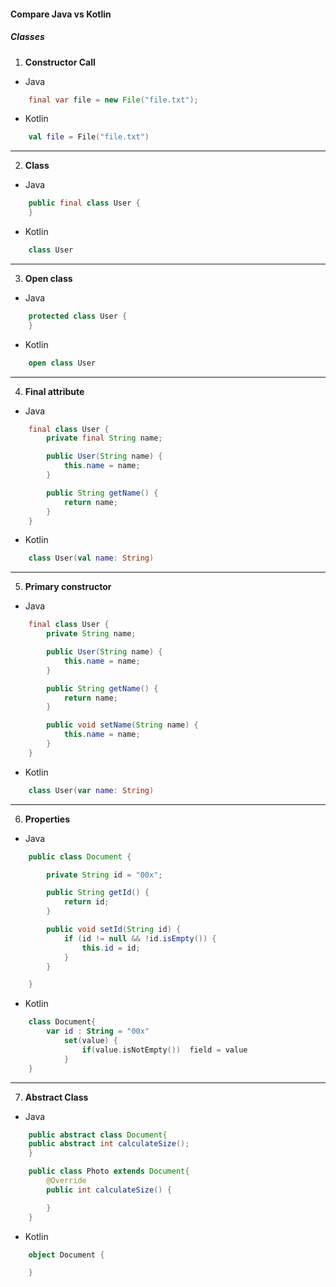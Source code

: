 #### Compare Java vs Kotlin
##### Classes
1. **Constructor Call**
- Java
``` java
    final var file = new File("file.txt");
```
- Kotlin
``` kotlin
    val file = File("file.txt")
```
---
2. **Class**
- Java
``` java
    public final class User {
    }
```
- Kotlin
``` kotlin
    class User
```
---
3. **Open class**
- Java
``` java
    protected class User {
    }   
```
- Kotlin
``` kotlin
    open class User
```
---
4. **Final attribute**
- Java
``` java
    final class User {
        private final String name;

        public User(String name) {
            this.name = name;
        }

        public String getName() {
            return name;
        }
    }   
```
- Kotlin
``` kotlin
    class User(val name: String)
```
---
5. **Primary constructor**
- Java
``` java
    final class User {
        private String name;

        public User(String name) {
            this.name = name;
        }

        public String getName() {
            return name;
        }

        public void setName(String name) {
            this.name = name;
        }
    }  
```
- Kotlin
``` kotlin
    class User(var name: String)
```
---
6. **Properties**
- Java
``` java
    public class Document {

        private String id = "00x";

        public String getId() {
            return id;
        }

        public void setId(String id) {
            if (id != null && !id.isEmpty()) {
                this.id = id;
            }
        }

    }
```
- Kotlin
``` kotlin
    class Document{
        var id : String = "00x"
            set(value) {
                if(value.isNotEmpty())  field = value
            }
    }
```
---

7. **Abstract Class**
- Java
``` java
    public abstract class Document{
    public abstract int calculateSize();
    }

    public class Photo extends Document{
        @Override
        public int calculateSize() {

        }
    }
```
- Kotlin
``` kotlin
    object Document {

    }
```